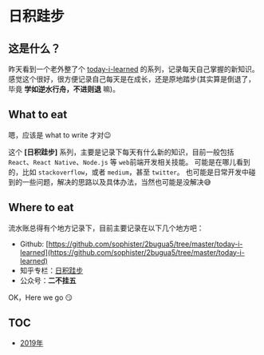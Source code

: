 # 日积跬步

## 这是什么？

昨天看到一个老外整了个 [today-i-learned](https://www.stefanjudis.com/today-i-learned/)  的系列，记录每天自己掌握的新知识。感觉这个很好，很方便记录自己每天是在成长，还是原地踏步(其实算是倒退了，毕竟 **学如逆水行舟，不进则退** 嘛)。

## What to eat

嗯，应该是 what to write 才对😉

这个 **[日积跬步]** 系列，主要是记录下每天有什么新的知识，目前一般包括 `React`、`React Native`、`Node.js` 等 `web`前端开发相关技能。
可能是在哪儿看到的，比如 `stackoverflow`，或者 `medium`，甚至 `twitter`。
也可能是日常开发中碰到的一些问题，解决的思路以及具体办法，当然也可能是没解决😅

## Where to eat

流水账总得有个地方记录下，目前主要记录在以下几个地方吧：

* Github: [https://github.com/sophister/2bugua5/tree/master/today-i-learned](https://github.com/sophister/2bugua5/tree/master/today-i-learned)
* 知乎专栏：[日积跬步](https://zhuanlan.zhihu.com/c_1145361789180104704)
* 公众号：**二不挂五** 

OK，Here we go 😏

## TOC

* [2019年](./2019/readme.md)
